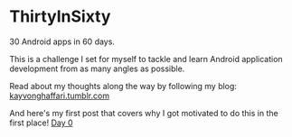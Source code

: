 ThirtyInSixty
=============
30 Android apps in 60 days.

This is a challenge I set for myself to tackle and learn Android application development from as many angles as possible.

Read about my thoughts along the way by following my blog: [kayvonghaffari.tumblr.com](http://www.kayvonghaffari.tumblr.com)


And here's my first post that covers why I got motivated to do this in the first place! [Day 0](http://www.kayvonghaffari.tumblr.com/post/56671861887/day-0)
